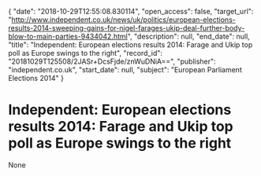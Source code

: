 {
  "date": "2018-10-29T12:55:08.830114", 
  "open_access": false, 
  "target_url": "http://www.independent.co.uk/news/uk/politics/european-elections-results-2014-sweeping-gains-for-nigel-farages-ukip-deal-further-body-blow-to-main-parties-9434042.html", 
  "description": null, 
  "end_date": null, 
  "title": "Independent:  European elections results 2014: Farage and Ukip top poll as Europe swings to the right", 
  "record_id": "20181029T125508/2JASr+DcsFjde/znWuDNiA==", 
  "publisher": "independent.co.uk", 
  "start_date": null, 
  "subject": "European Parliament Elections 2014"
}

# Independent:  European elections results 2014: Farage and Ukip top poll as Europe swings to the right

None